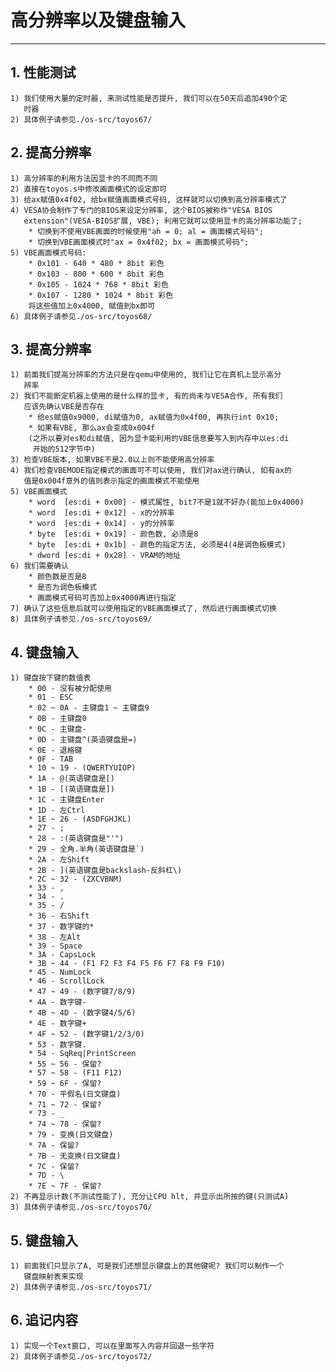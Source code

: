 # **高分辨率以及键盘输入** #
***


## **1. 性能测试** ##
    1) 我们使用大量的定时器, 来测试性能是否提升, 我们可以在50天后追加490个定
       时器
    2) 具体例子请参见./os-src/toyos67/


## **2. 提高分辨率** ##
    1) 高分辨率的利用方法因显卡的不同而不同
    2) 直接在toyos.s中修改画面模式的设定即可
    3) 给ax赋值0x4f02, 给bx赋值画面模式号码, 这样就可以切换到高分辨率模式了
    4) VESA协会制作了专门的BIOS来设定分辨率, 这个BIOS被称作"VESA BIOS 
       extension"(VESA-BIOS扩展, VBE); 利用它就可以使用显卡的高分辨率功能了;
        * 切换到不使用VBE画面的时候使用"ah = 0; al = 画面模式号码";
        * 切换到VBE画面模式时"ax = 0x4f02; bx = 画面模式号码";
    5) VBE画面模式号码:
        * 0x101 - 640 * 480 * 8bit 彩色
        * 0x103 - 800 * 600 * 8bit 彩色
        * 0x105 - 1024 * 768 * 8bit 彩色
        * 0x107 - 1280 * 1024 * 8bit 彩色
        将这些值加上0x4000, 赋值到bx即可
    6) 具体例子请参见./os-src/toyos68/



## **3. 提高分辨率** ##
    1) 前面我们提高分辨率的方法只是在qemu中使用的, 我们让它在真机上显示高分
       辨率
    2) 我们不能断定机器上使用的是什么样的显卡, 有的尚未与VESA合作, 所有我们
       应该先确认VBE是否存在
        * 给es赋值0x9000, di赋值为0, ax赋值为0x4f00, 再执行int 0x10;
        * 如果有VBE, 那么ax会变成0x004f
        (之所以要对es和di赋值, 因为显卡能利用的VBE信息要写入到内存中以es:di
         开始的512字节中)
    3) 检查VBE版本, 如果VBE不是2.0以上则不能使用高分辨率
    4) 我们检查VBEMODE指定模式的画面可不可以使用, 我们对ax进行确认, 如有ax的
       值是0x004f意外的值则表示指定的画面模式不能使用
    5) VBE画面模式
        * word  [es:di + 0x00] - 模式属性, bit7不是1就不好办(能加上0x4000)
        * word  [es:di + 0x12] - x的分辨率
        * word  [es:di + 0x14] - y的分辨率
        * byte  [es:di + 0x19] - 颜色数, 必须是8 
        * byte  [es:di + 0x1b] - 颜色的指定方法, 必须是4(4是调色板模式)
        * dword [es:di + 0x28] - VRAM的地址
    6) 我们需要确认
        * 颜色数是否是8 
        * 是否为调色板模式
        * 画面模式号码可否加上0x4000再进行指定
    7) 确认了这些信息后就可以使用指定的VBE画面模式了, 然后进行画面模式切换
    8) 具体例子请参见./os-src/toyos69/



## **4. 键盘输入** ##
    1) 键盘按下键的数值表
        * 00 - 没有被分配使用
        * 01 - ESC
        * 02 ~ 0A - 主键盘1 ~ 主键盘9
        * 0B - 主键盘0 
        * 0C - 主键盘-
        * 0D - 主键盘^(英语键盘是=)
        * 0E - 退格键
        * 0F - TAB
        * 10 ~ 19 - (QWERTYUIOP)
        * 1A - @(英语键盘是[)
        * 1B - [(英语键盘是])
        * 1C - 主键盘Enter
        * 1D - 左Ctrl
        * 1E ~ 26 - (ASDFGHJKL)
        * 27 - ;
        * 28 - :(英语键盘是"'")
        * 29 - 全角.半角(英语键盘是`)
        * 2A - 左Shift
        * 2B - ](英语键盘是backslash-反斜杠\)
        * 2C ~ 32 - (ZXCVBNM)
        * 33 - ,
        * 34 - .
        * 35 - /
        * 36 - 右Shift
        * 37 - 数字键的* 
        * 38 - 左Alt
        * 39 - Space
        * 3A - CapsLock
        * 3B ~ 44 - (F1 F2 F3 F4 F5 F6 F7 F8 F9 F10)
        * 45 - NumLock
        * 46 - ScrollLock
        * 47 ~ 49 - (数字键7/8/9)
        * 4A - 数字键-
        * 4B ~ 4D - (数字键4/5/6)
        * 4E - 数字键+
        * 4F ~ 52 - (数字键1/2/3/0)
        * 53 - 数字键.
        * 54 - SqReq|PrintScreen
        * 55 ~ 56 - 保留?
        * 57 ~ 58 - (F11 F12)
        * 59 ~ 6F - 保留? 
        * 70 - 平假名(日文键盘)
        * 71 ~ 72 - 保留? 
        * 73 - _
        * 74 ~ 78 - 保留?
        * 79 - 变换(日文键盘)
        * 7A - 保留?
        * 7B - 无变换(日文键盘)
        * 7C - 保留?
        * 7D - \
        * 7E ~ 7F - 保留?
    2) 不再显示计数(不测试性能了), 充分让CPU hlt, 并显示出所按的键(只测试A)
    3) 具体例子请参见./os-src/toyos70/


## **5. 键盘输入** ##
    1) 前面我们只显示了A, 可是我们还想显示键盘上的其他键呢? 我们可以制作一个
       键盘映射表来实现
    2) 具体例子请参见./os-src/toyos71/


## **6. 追记内容** ##
    1) 实现一个Text窗口, 可以在里面写入内容并回退一些字符
    2) 具体例子请参见./os-src/toyos72/
